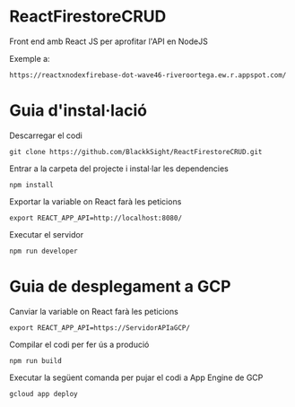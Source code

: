 # ReactFirestoreCRUD
Front end amb React JS per aprofitar l'API en NodeJS

Exemple a:
```
https://reactxnodexfirebase-dot-wave46-riveroortega.ew.r.appspot.com/
```

# Guia d'instal·lació

Descarregar el codi

```
git clone https://github.com/BlackkSight/ReactFirestoreCRUD.git
```

Entrar a la carpeta del projecte i instal·lar les dependencies

```
npm install
```
Exportar la variable on React farà les peticions

```
export REACT_APP_API=http://localhost:8080/
```

Executar el servidor

```
npm run developer
```
# Guia de desplegament a GCP

Canviar la variable on React farà les peticions

```
export REACT_APP_API=https://ServidorAPIaGCP/
```

Compilar el codi per fer ús a produció

```
npm run build
```

Executar la següent comanda per pujar el codi a App Engine de GCP

```
gcloud app deploy
```
